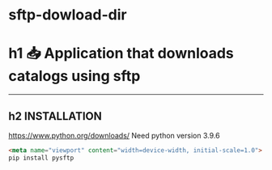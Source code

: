 # sftp-dowload-dir
h1 📥 Application that downloads catalogs using sftp
=====================
---
h2 INSTALLATION
---
<https://www.python.org/downloads/>
Need python version 3.9.6
```html
<meta name="viewport" content="width=device-width, initial-scale=1.0">
pip install pysftp
```
